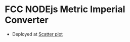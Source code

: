# FCC NODEjs Metric Imperial Converter
-	 Deployed at [Scatter plot](https://codepen.io/santiagomorad/pen/gOaMPvm)
